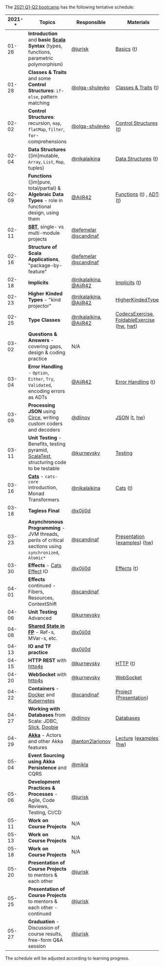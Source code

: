 The [2021 Q1-Q2 bootcamp](https://scala-bootcamp.evolutiongaming.com/) has the following tentative schedule:

| 2021-* | Topics                                                                                                                      | Responsible                                                                          | Materials                                                                                                                                                                                                                                                                                                                                                                      |   |
|--------|-----------------------------------------------------------------------------------------------------------------------------|--------------------------------------------------------------------------------------|--------------------------------------------------------------------------------------------------------------------------------------------------------------------------------------------------------------------------------------------------------------------------------------------------------------------------------------------------------------------------------|---|
| 01-26  | **Introduction** and **basic [Scala](https://www.scala-lang.org/) Syntax** (types, functions, parametric polymorphism)      | [@jurisk](https://github.com/jurisk)                                                 | [Basics](src/main/scala/com/evolutiongaming/bootcamp/basics/Basics.scala) ([t](src/test/scala/com/evolutiongaming/bootcamp/basics/BasicsSpec.scala))                                                                                                                                                                                                                           |   |
| 01-28  | **Classes & Traits** and some **Control Structures**: `if`-`else`, pattern matching                                         | [@olga-shuleyko](https://github.com/olga-shuleyko)                                   | [Classes & Traits](src/main/scala/com/evolutiongaming/bootcamp/basics/ClassesAndTraits.scala) ([t](src/test/scala/com/evolutiongaming/bootcamp/basics/ClassesAndTraitsSpec.scala))                                                                                                                                                                                             |   |
| 02-02  | **Control Structures**: recursion, `map`, `flatMap`, `filter`, `for`-comprehensions                                         | [@olga-shuleyko](https://github.com/olga-shuleyko)                                   | [Control Structures](src/main/scala/com/evolutiongaming/bootcamp/basics/ControlStructures.scala) ([t](src/test/scala/com/evolutiongaming/bootcamp/basics/ControlStructuresSpec.scala))                                                                                                                                                                                         |   |
| 02-04  | **Data Structures** ([im]mutable, `Array`, `List`, `Map`, tuples)                                                           | [@nikalaikina](https://github.com/nikalaikina)                                       | [Data Structures](src/main/scala/com/evolutiongaming/bootcamp/basics/DataStructures.scala) ([t](src/test/scala/com/evolutiongaming/bootcamp/basics/DataStructuresSpec.scala))                                                                                                                                                                                                  |   |
| 02-09  | **Functions** ([im]pure, total/partial) & **Algebraic Data Types** - role in functional design, using them                  | [@AiiR42](https://github.com/AiiR42)                                                 | [Functions](src/main/scala/com/evolutiongaming/bootcamp/functions/Functions.scala) ([t](src/test/scala/com/evolutiongaming/bootcamp/functions/FunctionsSpec.scala)) , [ADTs](src/main/scala/com/evolutiongaming/bootcamp/adt/AlgebraicDataTypes.scala) ([t](src/test/scala/com/evolutiongaming/bootcamp/adt/AlgebraicDataTypesSpec.scala))                                     |   |
| 02-11  | **[SBT](https://www.scala-sbt.org/)**, single- vs multi-module projects                                                     | [@efemelar](https://github.com/efemelar) [@scandinaf](https://github.com/scandinaf)  |                                                                                                                                                                                                                                                                                                                                                                                |   |
| 02-16  | **Structure of Scala Applications**, "package-by-feature"                                                                   | [@efemelar](https://github.com/efemelar) [@scandinaf](https://github.com/scandinaf)  |                                                                                                                                                                                                                                                                                                                                                                                |   |
| 02-18  | **Implicits**                                                                                                               | [@nikalaikina](https://github.com/nikalaikina), [@AiiR42](https://github.com/AiiR42) | [Implicits](src/main/scala/com/evolutiongaming/bootcamp/typeclass/Implicits.scala) ([t](src/test/scala/com/evolutiongaming/bootcamp/typeclass/ImplicitsSpec.scala))                                                                                                                                                                                                            |   |
| 02-23  | **Higher Kinded Types** - "kind projector"                                                                                  | [@nikalaikina](https://github.com/nikalaikina), [@AiiR42](https://github.com/AiiR42) | [HigherKindedTypes](src/main/scala/com/evolutiongaming/bootcamp/typeclass/HigherKindedTypes.scala)                                                                                                                                                                                                                                                                             |   |
| 02-25  | **Type Classes**                                                                                                            | [@nikalaikina](https://github.com/nikalaikina), [@AiiR42](https://github.com/AiiR42) | [CodecsExercise](src/main/scala/com/evolutiongaming/bootcamp/typeclass/CodecsExercise.scala), [FoldableExercise](src/main/scala/com/evolutiongaming/bootcamp/typeclass/FoldableExercise.scala) ([hw](src/main/scala/com/evolutiongaming/bootcamp/typeclass/ImplicitsHomework.scala), [hwt](src/test/scala/com/evolutiongaming/bootcamp/typeclass/ImplicitsHomeworkSpec.scala)) |   |
| 03-02  | **Questions & Answers** - covering gaps, design & coding practice                                                           | N/A                                                                                  |                                                                                                                                                                                                                                                                                                                                                                                |   |
| 03-04  | **Error Handling** - `Option`, `Either`, `Try`, `Validated`, encoding errors as ADTs                                        | [@AiiR42](https://github.com/AiiR42)                                                 | [Error Handling](src/main/scala/com/evolutiongaming/bootcamp/error_handling/ErrorHandling.scala) ([t](src/test/scala/com/evolutiongaming/bootcamp/error_handling/ErrorHandlingSpec.scala))                                                                                                                                                                                     |   |
| 03-09  | **Processing JSON** using [Circe](https://circe.github.io/circe/), writing custom coders and decoders                       | [@dlinov](https://github.com/dlinov)                                                 | [JSON](src/main/scala/com/evolutiongaming/bootcamp/json/CirceExercises.scala) ([t](src/test/scala/com/evolutiongaming/bootcamp/json/CirceExercisesSpec.scala), [hw](src/test/scala/com/evolutiongaming/bootcamp/json/HomeworkSpec.scala))                                                                                                                                      |   |
| 03-11  | **Unit Testing** - Benefits, testing pyramid, [ScalaTest](https://www.scalatest.org/), structuring code to be testable      | [@kurnevsky](https://github.com/kurnevsky)                                           | [Testing](src/test/scala/com/evolutiongaming/bootcamp/testing2)                                                                                                                                                                                                                                                                                                                |   |
| 03-16  | **[Cats](https://typelevel.org/cats/)** - `cats-core` introduction, Monad Transformers                                      | [@nikalaikina](https://github.com/nikalaikina)                                       | [Cats](https://github.com/evolution-gaming/scala-bootcamp/tree/master/src/main/scala/com/evolutiongaming/bootcamp/cats/v2) ([t](https://github.com/evolution-gaming/scala-bootcamp/tree/master/src/test/scala/com/evolutiongaming/bootcamp/cats/v2))                                                                                                                           |   |
| 03-18  | **Tagless Final**                                                                                                           | [@x0ji0d](https://github.com/x0ji0d)                                                 |                                                                                                                                                                                                                                                                                                                                                                                |   |
| 03-23  | **Asynchronous Programming** - JVM threads, perils of critical sections using `synchronized`, `Atomic*`                     | [@scandinaf](https://github.com/scandinaf)                                           | [Presentation](presentations/2020-q1-q2/Asynchronous%20programming.pdf) ([examples](src/main/scala/com/evolutiongaming/bootcamp/async/async.scala)) ([hw](src/main/scala/com/evolutiongaming/bootcamp/async/AsyncHomework.scala))                                                                                                                                              |   |
| 03-30  | **Effects** - [Cats Effect](https://typelevel.org/cats-effect/) IO                                                          | [@x0ji0d](https://github.com/x0ji0d)                                                 | [Effects](src/main/scala/com/evolutiongaming/bootcamp/effects) ([t](src/test/scala/com/evolutiongaming/bootcamp/effects/EffectsSpec.scala))                                                                                                                                                                                                                                    |   |
| 04-01  | **Effects** continued - Fibers, Resources, ContextShift                                                                     | [@scandinaf](https://github.com/scandinaf)                                           |                                                                                                                                                                                                                                                                                                                                                                                |   |
| 04-06  | **Unit Testing** Advanced                                                                                                   | [@kurnevsky](https://github.com/kurnevsky)                                           |                                                                                                                                                                                                                                                                                                                                                                                |   |
| 04-08  | **[Shared State in FP](https://typelevel.org/cats-effect/concurrency/basics.html)** - Ref-s, MVar-s, etc.                   | [@x0ji0d](https://github.com/x0ji0d)                                                 |                                                                                                                                                                                                                                                                                                                                                                                |   |
| 04-13  | **IO and TF practice**                                                                                                      | [@x0ji0d](https://github.com/x0ji0d)                                                 |                                                                                                                                                                                                                                                                                                                                                                                |   |
| 04-15  | **HTTP REST** with [http4s](https://http4s.org/)                                                                            | [@kurnevsky](https://github.com/kurnevsky)                                           | [HTTP](src/main/scala/com/evolutiongaming/bootcamp/http/Http.scala) ([t](src/test/scala/com/evolutiongaming/bootcamp/http/HttpSpec.scala))                                                                                                                                                                                                                                     |   |
| 04-20  | **WebSocket** with [http4s](https://http4s.org/)                                                                            | [@kurnevsky](https://github.com/kurnevsky)                                           | [WebSocket](src/main/scala/com/evolutiongaming/bootcamp/http/WebSocket.scala)                                                                                                                                                                                                                                                                                                  |   |
| 04-22  | **Containers** - [Docker](https://www.docker.com/) and [Kubernetes](https://kubernetes.io/)                                 | [@scandinaf](https://github.com/scandinaf)                                           | [Project](docker-example) ([Presentation](presentations/2020-q1-q2/Docker.pdf))                                                                                                                                                                                                                                                                                                |   |
| 04-27  | **Working with Databases** from Scala: JDBC, [Slick](http://scala-slick.org/), [Doobie](https://tpolecat.github.io/doobie/) | [@dlinov](https://github.com/dlinov)                                                 | [Databases](src/main/scala/com/evolutiongaming/bootcamp/db/00%20-%20Introduction.md)                                                                                                                                                                                                                                                                                           |   |
| 04-29  | **[Akka](https://akka.io/)** - Actors and other Akka features                                                               | [@anton2larionov](https://github.com/anton2larionov)                                 | [Lecture](src/main/scala/com/evolutiongaming/bootcamp/akka/actors/Lecture.md) ([examples](src/main/scala/com/evolutiongaming/bootcamp/akka/actors)) ([hw](src/main/scala/com/evolutiongaming/bootcamp/akka/actors/Homework.md))                                                                                                                                                |   |
| 05-04  | **Event Sourcing using Akka Persistence** and CQRS                                                                          | [@mikla](https://github.com/mikla)                                                   |                                                                                                                                                                                                                                                                                                                                                                                |   |
| 05-06  | **Development Practices & Processes** - Agile, Code Reviews, Testing, CI/CD                                                 | [@jurisk](https://github.com/jurisk)                                                 |                                                                                                                                                                                                                                                                                                                                                                                |   |
| 05-11  | **Work on Course Projects**                                                                                                 | N/A                                                                                  |                                                                                                                                                                                                                                                                                                                                                                                |   |
| 05-13  | **Work on Course Projects**                                                                                                 | N/A                                                                                  |                                                                                                                                                                                                                                                                                                                                                                                |   |
| 05-18  | **Work on Course Projects**                                                                                                 | N/A                                                                                  |                                                                                                                                                                                                                                                                                                                                                                                |   |
| 05-20  | **Presentation of Course Projects** to mentors & each other                                                                 | [@jurisk](https://github.com/jurisk)                                                 |                                                                                                                                                                                                                                                                                                                                                                                |   |
| 05-25  | **Presentation of Course Projects** to mentors & each other - continued                                                     | [@jurisk](https://github.com/jurisk)                                                 |                                                                                                                                                                                                                                                                                                                                                                                |   |
| 05-27  | **Graduation** - Discussion of course results, free-form Q&A session                                                        | [@jurisk](https://github.com/jurisk)                                                 |                                                                                                                                                                                                                                                                                                                                                                                |   |

The schedule will be adjusted according to learning progress.
